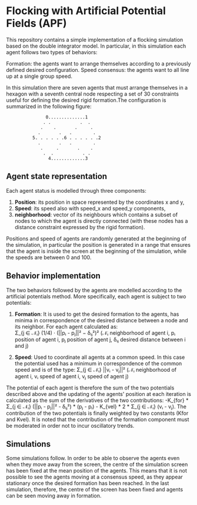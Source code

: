 # Flocking with Artificial Potential Fields (APF)

This repository contains a simple implementation of a flocking simulation based on the double integrator model. In particular, in this simulation each agent follows two types of behaviors:

Formation: the agents want to arrange themselves according to a previously defined desired configuration.
Speed consensus: the agents want to all line up at a single group speed.

In this simulation there are seven agents that must arrange themselves in a hexagon with a seventh central node respecting a set of 30 constraints useful for defining the desired rigid formation.The configuration is summarized in the following figure:

                   0..............1
                  . .           .  .
                 .    .       .     .
                .       .   .        .
              5. . . . . .6 . . . . . .2
                .       .   .        .
                 .     .       .    .
                  .  .           . .
                    4.............3


## Agent state representation

Each agent status is modelled through three components:

1. **Position**: its position in space represented by the coordinates x and y,
2. **Speed**: its speed also with speed_x and speed_y components,
3. **neighborhood**: vector of its neighbours which contains a subset of nodes to which the agent is directly connected (with these nodes has a distance constraint expressed by the rigid formation).

Positions and speed of agents are randomly generated at the beginning of the simulation, in particular the position is generated in a range that ensures that the agent is inside the screen at the beginning of the simulation, while the speeds are between 0 and 100.

## Behavior implementation

The two behaviors followed by the agents are modelled according to the artificial potentials method. More specifically, each agent is subject to two potentials:

1. **Formation**: It is used to get the desired formation to the agents, has minima in correspondence of the desired distance between a node and its neighbor. For each agent calculated as:  
Σ_{j ∈ 𝒩ᵢ} (1/4) · (||pᵢ - pⱼ||² − δᵢⱼ²)²  (𝒩ᵢ neighborhood of agent i, pᵢ position of agent i, pⱼ position of agent j, δᵢⱼ desired distance between i and j)
	
3. **Speed**: Used to coordinate all agents at a common speed. In this case the potential used has a minimum in correspondence of the common speed and is of the type:
Σ_{j ∈ 𝒩ᵢ} ||vᵢ - vⱼ||²  (𝒩ᵢ neighborhood of agent i, vᵢ speed of agent i, vⱼ speed of agent j)
	
The potential of each agent is therefore the sum of the two potentials described above and the updating of the agents' position  at each iteration is calculated as the sum of the derivatives of the two contributions: -K_{for} * Σ_{j ∈ 𝒩ᵢ} (||pᵢ - pⱼ||² - δᵢⱼ²) * (pⱼ - pᵢ) - K_{vel} * 2 * Σ_{j ∈ 𝒩ᵢ} (vᵢ - vⱼ). The contribution of the two potentials is finally weighted by two constants (Kfor and Kvel).   It is noted that the contribution of the formation component must be moderated in order not to incur oscillatory trends.

## Simulations

Some simulations follow. In order to be able to observe the agents even when they move away from the screen, the centre of the simulation screen has been fixed at the mean position of the agents. This means that it is not possible to see the agents moving at a consensus speed, as they appear stationary once the desired formation has been reached. In the last simulation, therefore, the centre of the screen has been fixed and agents can be seen moving away in formation.


